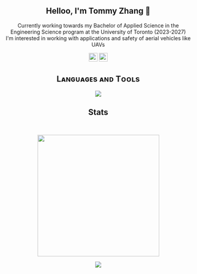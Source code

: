 <h2 align="center">Helloo, I'm Tommy Zhang 👋</h2>

<p align="center">
  Currently working towards my Bachelor of Applied Science in the Engineering Science program at the University of Toronto (2023-2027)
  <br> I'm interested in working with applications and safety of aerial vehicles like UAVs
</p>

<p align="center"> <a href="https://www.linkedin.com/in/tommyzhng/"><img src="https://img.shields.io/badge/linkedin-%230077B5.svg?&style=for-the-badge&logo=linkedin&logoColor=white" height=23></a> <a href="mailto:tzy.zhang@mail.utoronto.ca"><img src="https://img.shields.io/badge/Outlook-0078D4?style=for-the-badge&logo=mailbox.org&logoColor=white" height=23></a>
<!--Languages and Tools Section-->       
<h2 align="center">Lᴀɴɢᴜᴀɢᴇs ᴀɴᴅ Tᴏᴏʟs</h2> 
<p align="center">
<img src="https://skillicons.dev/icons?i=ros,cpp,matlab,py,git,vscode,linux,qt,gcp,raspberrypi&perline=10"/>
</p>

<h2 align="center">Stats</h2>
<br>

<p align="center">
<a href="https://github.com/tommyzhng/">
      <img width=325  src="https://github-readme-stats.vercel.app/api/top-langs/?username=tommyzhng&size_weight=0.2&count_weight=0.5&title_color=61dafb&text_color=ffffff&icon_color=61dafb&bg_color=20232a&langs_count=8&layout=compact&border_color=61dafb&hide_border=true" />
 </a>
</p>

<!--Footer--> 
<p align="center">
  <img src="https://capsule-render.vercel.app/api?type=waving&color=auto&height=65&section=footer"/>
</p>
